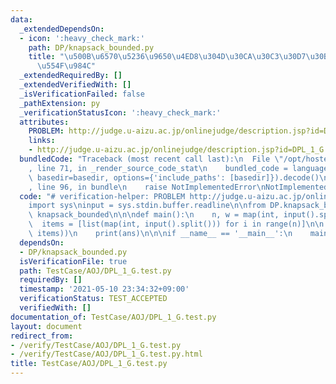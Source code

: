 ```yaml
---
data:
  _extendedDependsOn:
  - icon: ':heavy_check_mark:'
    path: DP/knapsack_bounded.py
    title: "\u500B\u6570\u5236\u9650\u4ED8\u304D\u30CA\u30C3\u30D7\u30B5\u30C3\u30AF\
      \u554F\u984C"
  _extendedRequiredBy: []
  _extendedVerifiedWith: []
  _isVerificationFailed: false
  _pathExtension: py
  _verificationStatusIcon: ':heavy_check_mark:'
  attributes:
    PROBLEM: http://judge.u-aizu.ac.jp/onlinejudge/description.jsp?id=DPL_1_G
    links:
    - http://judge.u-aizu.ac.jp/onlinejudge/description.jsp?id=DPL_1_G
  bundledCode: "Traceback (most recent call last):\n  File \"/opt/hostedtoolcache/Python/3.10.4/x64/lib/python3.10/site-packages/onlinejudge_verify/documentation/build.py\"\
    , line 71, in _render_source_code_stat\n    bundled_code = language.bundle(stat.path,\
    \ basedir=basedir, options={'include_paths': [basedir]}).decode()\n  File \"/opt/hostedtoolcache/Python/3.10.4/x64/lib/python3.10/site-packages/onlinejudge_verify/languages/python.py\"\
    , line 96, in bundle\n    raise NotImplementedError\nNotImplementedError\n"
  code: "# verification-helper: PROBLEM http://judge.u-aizu.ac.jp/onlinejudge/description.jsp?id=DPL_1_G\n\
    import sys\ninput = sys.stdin.buffer.readline\n\nfrom DP.knapsack_bounded import\
    \ knapsack_bounded\n\n\ndef main():\n    n, w = map(int, input().split())\n  \
    \  items = [list(map(int, input().split())) for i in range(n)]\n\n    ans = max(knapsack_bounded(w,\
    \ items))\n    print(ans)\n\n\nif __name__ == '__main__':\n    main()\n"
  dependsOn:
  - DP/knapsack_bounded.py
  isVerificationFile: true
  path: TestCase/AOJ/DPL_1_G.test.py
  requiredBy: []
  timestamp: '2021-05-10 23:34:32+09:00'
  verificationStatus: TEST_ACCEPTED
  verifiedWith: []
documentation_of: TestCase/AOJ/DPL_1_G.test.py
layout: document
redirect_from:
- /verify/TestCase/AOJ/DPL_1_G.test.py
- /verify/TestCase/AOJ/DPL_1_G.test.py.html
title: TestCase/AOJ/DPL_1_G.test.py
---
```

